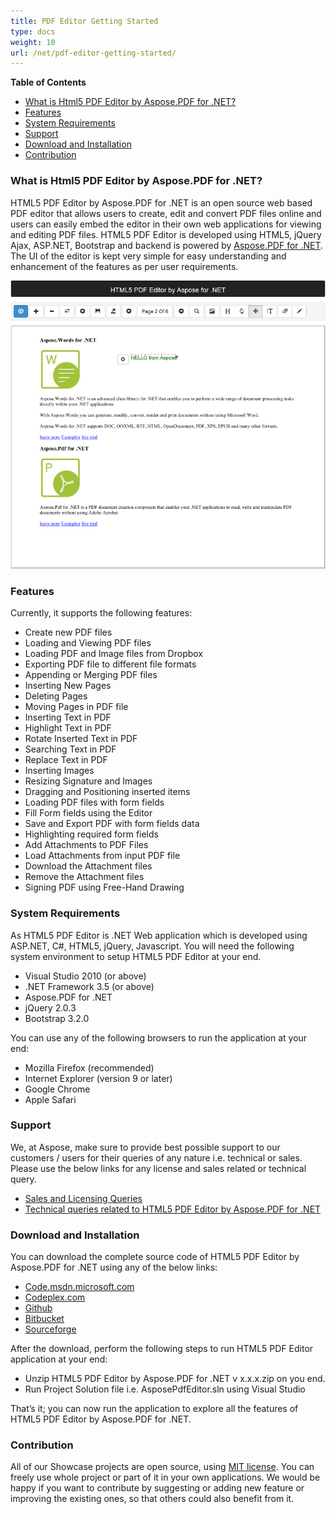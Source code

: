 ```yaml
---
title: PDF Editor Getting Started
type: docs
weight: 10
url: /net/pdf-editor-getting-started/
---
```


**Table of Contents**

- [What is Html5 PDF Editor by Aspose.PDF for .NET?](#PDFEditorGettingStarted-WhatisHtml5PDFEditorbyAspose.PDFfor.NET?)
- [Features](#PDFEditorGettingStarted-Features)
- [System Requirements](#PDFEditorGettingStarted-SystemRequirements)
- [Support](#PDFEditorGettingStarted-Support)
- [Download and Installation](#PDFEditorGettingStarted-DownloadandInstallation)
- [Contribution](#PDFEditorGettingStarted-Contribution)
### **What is Html5 PDF Editor by Aspose.PDF for .NET?**
HTML5 PDF Editor by Aspose.PDF for .NET is an open source web based PDF editor that allows users to create, edit and convert PDF files online and users can easily embed the editor in their own web applications for viewing and editing PDF files. HTML5 PDF Editor is developed using HTML5, jQuery Ajax, ASP.NET, Bootstrap and backend is powered by [Aspose.PDF for .NET](http://www.aspose.com/.net/pdf-component.aspx). The UI of the editor is kept very simple for easy understanding and enhancement of the features as per user requirements.

![todo:image_alt_text](pdf-editor-getting-started_1.png)
### **Features**
Currently, it supports the following features:

- Create new PDF files
- Loading and Viewing PDF files
- Loading PDF and Image files from Dropbox
- Exporting PDF file to different file formats
- Appending or Merging PDF files
- Inserting New Pages
- Deleting Pages
- Moving Pages in PDF file
- Inserting Text in PDF
- Highlight Text in PDF
- Rotate Inserted Text in PDF
- Searching Text in PDF
- Replace Text in PDF
- Inserting Images
- Resizing Signature and Images
- Dragging and Positioning inserted items
- Loading PDF files with form fields
- Fill Form fields using the Editor
- Save and Export PDF with form fields data
- Highlighting required form fields
- Add Attachments to PDF Files
- Load Attachments from input PDF file
- Download the Attachment files
- Remove the Attachment files
- Signing PDF using Free-Hand Drawing
### **System Requirements**
As HTML5 PDF Editor is .NET Web application which is developed using ASP.NET, C#, HTML5, jQuery, Javascript. You will need the following system environment to setup HTML5 PDF Editor at your end.

- Visual Studio 2010 (or above)
- .NET Framework 3.5 (or above)
- Aspose.PDF for .NET
- jQuery 2.0.3
- Bootstrap 3.2.0

You can use any of the following browsers to run the application at your end:

- Mozilla Firefox (recommended)
- Internet Explorer (version 9 or later)
- Google Chrome
- Apple Safari
### **Support**
We, at Aspose, make sure to provide best possible support to our customers / users for their queries of any nature i.e. technical or sales. Please use the below links for any license and sales related or technical query.

- [Sales and Licensing Queries](http://www.aspose.com/community/forums/aspose.purchase/220/showforum.aspx)
- [Technical queries related to HTML5 PDF Editor by Aspose.PDF for .NET](https://github.com/AsposeShowcase/Html5_Pdf_Editor_by_Aspose.PDF_for_NET/issues)
### **Download and Installation**
You can download the complete source code of HTML5 PDF Editor by Aspose.PDF for .NET using any of the below links:

- [Code.msdn.microsoft.com](https://code.msdn.microsoft.com/PDF-Editor-to-Edit-PDF-5fb73b8d)
- [Codeplex.com](https://html5pdfeditor.codeplex.com)
- [Github](https://github.com/aspose-pdf/Aspose.PDF-for-.NET)
- [Bitbucket](https://bitbucket.org/nausherwanaslam/html5_pdf_editor_by_aspose.pdf_for_net)
- [Sourceforge](https://sourceforge.net/projects/html5-pdf-editor-by-aspose-pdf/)

After the download, perform the following steps to run HTML5 PDF Editor application at your end:

- Unzip HTML5 PDF Editor by Aspose.PDF for .NET v x.x.x.zip on you end.
- Run Project Solution file i.e. AsposePdfEditor.sln using Visual Studio

That’s it; you can now run the application to explore all the features of HTML5 PDF Editor by Aspose.PDF for .NET.
### **Contribution**
All of our Showcase projects are open source, using [MIT license](https://html5pdfeditor.codeplex.com/license). You can freely use whole project or part of it in your own applications. We would be happy if you want to contribute by suggesting or adding new feature or improving the existing ones, so that others could also benefit from it.
